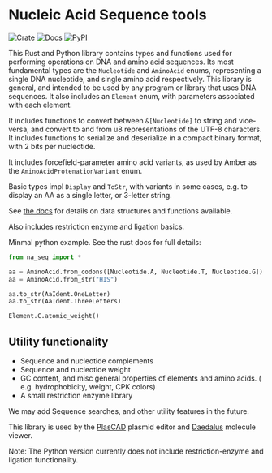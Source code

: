 # Nucleic Acid Sequence tools

[![Crate](https://img.shields.io/crates/v/na_seq.svg)](https://crates.io/crates/na_seq)
[![Docs](https://docs.rs/na_seq/badge.svg)](https://docs.rs/na_seq)
[![PyPI](https://img.shields.io/pypi/v/na-seq.svg)](https://pypi.org/project/na-seq)

This Rust and Python library contains types and functions used for performing operations on DNA and amino acid sequences. 
Its most fundamental types are the `Nucleotide` and `AminoAcid` enums, representing a single DNA nucleotide, 
and single amino acid respectively. This library is general, and intended to be used by any program or library 
that uses DNA sequences. It also includes an `Element` enum, with parameters associated with each element.

It includes functions to convert between `&[Nucleotide]` to string and vice-versa, and convert to and from u8 
representations of the UTF-8 characters. It includes functions to serialize and deserialize in a compact binary
format, with 2 bits per nucleotide.

It includes forcefield-parameter amino acid variants, as used by Amber as the `AminoAcidProtenationVariant` enum.

Basic types impl `Display` and `ToStr`, with variants in some cases, e.g. to display an AA as a single letter,
or 3-letter string.

See [the docs](https://docs.rs/na_seq) for details on data structures and functions available.

Also includes restriction enzyme and ligation basics.

Minmal python example. See the rust docs for full details:

```python
from na_seq import *

aa = AminoAcid.from_codons([Nucleotide.A, Nucleotide.T, Nucleotide.G])
aa = AminoAcid.from_str("HIS")

aa.to_str(AaIdent.OneLetter)
aa.to_str(AaIdent.ThreeLetters)

Element.C.atomic_weight()
```


## Utility functionality
- Sequence and nucleotide complements
- Sequence and nucleotide weight
- GC content, and misc general properties of elements and amino acids. ( e.g. hydrophobicity, weight, CPK colors)
- A small restriction enzyme library


We may add Sequence searches, and other utility features in the future.

This library is used by the [PlasCAD](https://github.com/David-OConnor/plascad) plasmid editor and [Daedalus](https://github.com/David-OConnor/daedalus) 
molecule viewer.

Note: The Python version currently does not include restriction-enzyme and ligation functionality.